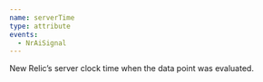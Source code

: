 ```yaml
---
name: serverTime
type: attribute
events:
  - NrAiSignal
---
```


New Relic’s server clock time when the data point was evaluated.